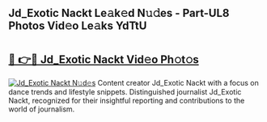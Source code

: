 ## Jd_Exotic Nackt Le𝚊k𝚎d N𝚞𝚍es - Part-UL8 Photos Vid𝚎o Le𝚊ks YdTtU

# <h2><a href="http://fb11rdq.evod.top/?m=Jd_Exotic+Nackt">🔗 👉🔴 Jd_Exotic Nackt Vid𝚎o Ph𝚘t𝚘s</a></h2>

[![Jd_Exotic Nackt N𝚞d𝚎s](https://i.imgur.com/8V9OHl7.gif)](http://fb11rdq.evod.top/?m=Jd_Exotic+Nackt)
Content creator Jd_Exotic Nackt with a focus on dance trends and lifestyle snippets. Distinguished journalist Jd_Exotic Nackt, recognized for their insightful reporting and contributions to the world of journalism. 
